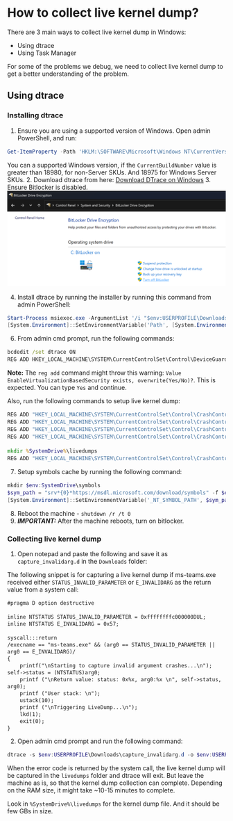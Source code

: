 # How to collect live kernel dump?

There are 3 main ways to collect live kernel dump in Windows:

* Using dtrace
* Using Task Manager

For some of the problems we debug, we need to collect live kernel dump to get a better understanding of the problem.

## Using dtrace

### Installing dtrace

1. Ensure you are using a supported version of Windows. Open admin PowerShell, and run:

```PowerShell
Get-ItemProperty -Path 'HKLM:\SOFTWARE\Microsoft\Windows NT\CurrentVersion' | Select-Object -Property CompositionEditionID, CurrentBuildNumber, InstallationType`.
```

You can a supported Windows version, if the `CurrentBuildNumber` value is greater than 18980, for non-Server SKUs. And 18975 for Windows Server SKUs.
2. Download dtrace from here: [Download DTrace on Windows](https://www.microsoft.com/download/details.aspx?id=100441)
3. Ensure Bitlocker is disabled.
![Control Panel > System and Security > Bitlocker Drive Encryption](.\image.png)

4. Install dtrace by running the installer by running this command from admin PowerShell:
  
  ```PowerShell
  Start-Process msiexec.exe -ArgumentList '/i "$env:USERPROFILE\Downloads\DTrace.amd64.msi" /qn /L*V $env:USERPROFILE\Downloads\dtrace-install.log' -Wait
  [System.Environment]::SetEnvironmentVariable('Path', [System.Environment]::GetEnvironmentVariable('Path') + ';C:\Program Files\DTrace')
  ```

6. From admin cmd prompt, run the following commands:

```cmd
bcdedit /set dtrace ON
REG ADD HKEY_LOCAL_MACHINE\SYSTEM\CurrentControlSet\Control\DeviceGuard\ /v EnableVirtualizationBasedSecurity /t REG_DWORD /d 1
```

  **Note:** The `reg add` command might throw this warning:
  `Value EnableVirtualizationBasedSecurity exists, overwrite(Yes/No)?`. This is expected. You can type `Yes` and continue.

Also, run the following commands to setup live kernel dump:

```cmd
REG ADD "HKEY_LOCAL_MACHINE\SYSTEM\CurrentControlSet\Control\CrashControl\FullLiveKernelReports" /f /t REG_DWORD /v FullLiveReportsMax /d 10
REG ADD "HKEY_LOCAL_MACHINE\SYSTEM\CurrentControlSet\Control\CrashControl" /f /t REG_DWORD /v AlwaysKeepMemoryDump /d 1
REG ADD "HKEY_LOCAL_MACHINE\SYSTEM\CurrentControlSet\Control\CrashControl\FullLiveKernelReports" /f /t REG_DWORD /v SystemThrottleThreshold /d 0
REG ADD "HKEY_LOCAL_MACHINE\SYSTEM\CurrentControlSet\Control\CrashControl\FullLiveKernelReports" /f /t REG_DWORD /v ComponentThrottleThreshold /d 0

mkdir %SystemDrive%\livedumps
REG ADD "HKEY_LOCAL_MACHINE\SYSTEM\CurrentControlSet\Control\CrashControl\LiveKernelReports /v "LiveKernelReportsPath" /t REG_SZ /d "\??\%SystemDrive%\livedumps"
```

7. Setup symbols cache by running the following command:

  ```PowerShell
  mkdir $env:SystemDrive\symbols
  $sym_path = "srv*{0}*https://msdl.microsoft.com/download/symbols" -f $env:SystemDrive\symbols
  [System.Environment]::SetEnvironmentVariable('_NT_SYMBOL_PATH', $sym_path, [System.EnvironmentVariableTarget]::User)
  ```

8. Reboot the machine - `shutdown /r /t 0`
9. **_IMPORTANT:_** After the machine reboots, turn on bitlocker.

### Collecting live kernel dump

1. Open notepad and paste the following and save it as `capture_invalidarg.d` in the `Downloads` folder:

The following snippet is for capturing a live kernel dump if ms-teams.exe received either `STATUS_INVALID_PARAMETER` or `E_INVALIDARG` as the return value from a system call:

```dtrace
#pragma D option destructive

inline NTSTATUS STATUS_INVALID_PARAMETER = 0xffffffffc000000DUL;
inline NTSTATUS E_INVALIDARG = 0x57;

syscall:::return
/execname == "ms-teams.exe" && (arg0 == STATUS_INVALID_PARAMETER || arg0 == E_INVALIDARG)/
{
    printf("\nStarting to capture invalid argument crashes...\n");    self->status = (NTSTATUS)arg0;
    printf ("\nReturn value: status: 0x%x, arg0:%x \n", self->status, arg0);
    printf ("User stack: \n");
    ustack(10);
    printf ("\nTriggering LiveDump...\n");
    lkd(1);
    exit(0);
}
```

2. Open admin cmd prompt and run the following command:

  ```PowerShell
  dtrace -s $env:USERPROFILE\Downloads\capture_invalidarg.d -o $env:USERPROFILE\Downloads\capture_invalidarg.log
  ```

When the error code is returned by the system call, the live kernel dump will be captured in the `livedumps` folder and dtrace will exit. But leave the machine as is, so that the kernel dump collection can complete. Depending on the RAM size, it might take ~10-15 minutes to complete.

Look in `%SystemDrive%\livedumps` for the kernel dump file. And it should be few GBs in size.
